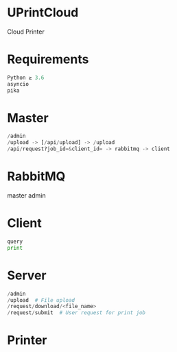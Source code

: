 # UPrintCloud

Cloud Printer

# Requirements

```python
Python ≥ 3.6
asyncio
pika
```

# Master

```python
/admin
/upload -> [/api/upload] -> /upload
/api/request?job_id=&client_id= -> rabbitmq -> client
```

# RabbitMQ

master
admin

# Client

```python
query
print
```

# Server

```python
/admin
/upload  # File upload
/request/download/<file_name>
/request/submit  # User request for print job
```

# Printer

